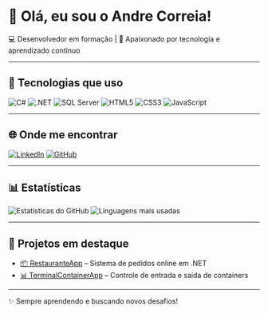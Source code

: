 # 👋 Olá, eu sou o Andre Correia!

💻 Desenvolvedor em formação | 🚀 Apaixonado por tecnologia e aprendizado contínuo

---

## 🔧 Tecnologias que uso
![C#](https://img.shields.io/badge/C%23-239120?style=for-the-badge&logo=c-sharp&logoColor=white)
![.NET](https://img.shields.io/badge/.NET-512BD4?style=for-the-badge&logo=dotnet&logoColor=white)
![SQL Server](https://img.shields.io/badge/SQL%20Server-CC2927?style=for-the-badge&logo=microsoftsqlserver&logoColor=white)
![HTML5](https://img.shields.io/badge/HTML5-E34F26?style=for-the-badge&logo=html5&logoColor=white)
![CSS3](https://img.shields.io/badge/CSS3-1572B6?style=for-the-badge&logo=css3&logoColor=white)
![JavaScript](https://img.shields.io/badge/JavaScript-F7DF1E?style=for-the-badge&logo=javascript&logoColor=black)

---

## 🌐 Onde me encontrar
[![LinkedIn](https://img.shields.io/badge/LinkedIn-0077B5?style=for-the-badge&logo=linkedin&logoColor=white)](https://www.linkedin.com/in/andr%C3%A9-silva-correia-36073016b/)
[![GitHub](https://img.shields.io/badge/GitHub-100000?style=for-the-badge&logo=github&logoColor=white)](https://github.com/cremutcho)


---

## 📊 Estatísticas
![Estatísticas do GitHub](https://github-readme-stats.vercel.app/api?username=seuusuario&show_icons=true&theme=radical)
![Linguagens mais usadas](https://github-readme-stats.vercel.app/api/top-langs/?username=seuusuario&layout=compact&theme=radical)

---

## 🚀 Projetos em destaque
- [📦 RestauranteApp](https://github.com/seuusuario/RestauranteApp) – Sistema de pedidos online em .NET
- [📊 TerminalContainerApp](https://github.com/seuusuario/TerminalContainerApp) – Controle de entrada e saída de containers

---

✨ Sempre aprendendo e buscando novos desafios!
